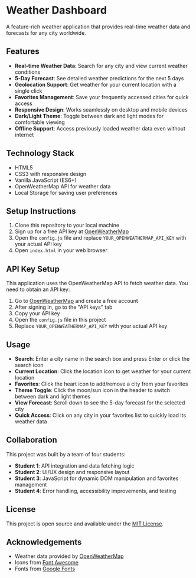 # Weather Dashboard

A feature-rich weather application that provides real-time weather data and forecasts for any city worldwide.

## Features

- **Real-time Weather Data**: Search for any city and view current weather conditions
- **5-Day Forecast**: See detailed weather predictions for the next 5 days
- **Geolocation Support**: Get weather for your current location with a single click
- **Favorites Management**: Save your frequently accessed cities for quick access
- **Responsive Design**: Works seamlessly on desktop and mobile devices
- **Dark/Light Theme**: Toggle between dark and light modes for comfortable viewing
- **Offline Support**: Access previously loaded weather data even without internet

## Technology Stack

- HTML5
- CSS3 with responsive design
- Vanilla JavaScript (ES6+)
- OpenWeatherMap API for weather data
- Local Storage for saving user preferences

## Setup Instructions

1. Clone this repository to your local machine
2. Sign up for a free API key at [OpenWeatherMap](https://openweathermap.org/api)
3. Open the `config.js` file and replace `YOUR_OPENWEATHERMAP_API_KEY` with your actual API key
4. Open `index.html` in your web browser

## API Key Setup

This application uses the OpenWeatherMap API to fetch weather data. You need to obtain an API key:

1. Go to [OpenWeatherMap](https://home.openweathermap.org/users/sign_up) and create a free account
2. After signing in, go to the "API keys" tab
3. Copy your API key
4. Open the `config.js` file in this project
5. Replace `YOUR_OPENWEATHERMAP_API_KEY` with your actual API key

## Usage

- **Search**: Enter a city name in the search box and press Enter or click the search icon
- **Current Location**: Click the location icon to get weather for your current location
- **Favorites**: Click the heart icon to add/remove a city from your favorites
- **Theme Toggle**: Click the moon/sun icon in the header to switch between dark and light themes
- **View Forecast**: Scroll down to see the 5-day forecast for the selected city
- **Quick Access**: Click on any city in your favorites list to quickly load its weather data

## Collaboration

This project was built by a team of four students:

- **Student 1**: API integration and data fetching logic
- **Student 2**: UI/UX design and responsive layout
- **Student 3**: JavaScript for dynamic DOM manipulation and favorites management
- **Student 4**: Error handling, accessibility improvements, and testing

## License

This project is open source and available under the [MIT License](LICENSE).

## Acknowledgements

- Weather data provided by [OpenWeatherMap](https://openweathermap.org/)
- Icons from [Font Awesome](https://fontawesome.com/)
- Fonts from [Google Fonts](https://fonts.google.com/)
